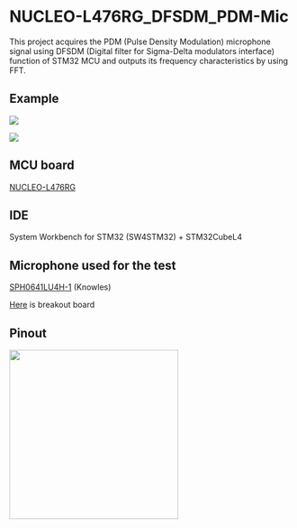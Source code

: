 # NUCLEO-L476RG_DFSDM_PDM-Mic
This project acquires the PDM (Pulse Density Modulation) microphone signal using DFSDM (Digital filter for Sigma-Delta modulators interface) function of STM32 MCU and outputs its frequency characteristics by using FFT.

## Example
![](https://github.com/y2kblog/NUCLEO-L476RG_DFSDM_PDM-Mic/blob/master/images/FrequencyResponse2.png)

![](https://github.com/y2kblog/NUCLEO-L476RG_DFSDM_PDM-Mic/blob/master/images/FrequencyResponse1.png)


## MCU board
[NUCLEO-L476RG](http://www.st.com/en/evaluation-tools/nucleo-l476rg.html)


## IDE
System Workbench for STM32 (SW4STM32) + STM32CubeL4


## Microphone used for the test
[SPH0641LU4H-1](http://www.mouser.com/ProductDetail/Knowles/SPH0641LU4H-1/) (Knowles)

[Here](https://www.switch-science.com/catalog/3379/) is breakout board 


## Pinout
<img src="https://github.com/y2kblog/NUCLEO-L476RG_DFSDM_PDM-Mic/blob/master/images/Pinout.png" width="300px">
